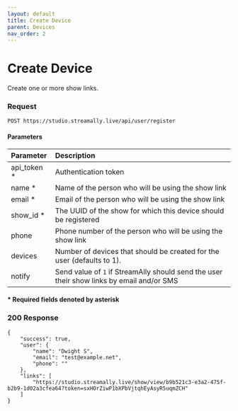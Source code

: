 ```yaml
---
layout: default
title: Create Device
parent: Devices
nav_order: 2
---
```


# Create Device

Create one or more show links.

### Request

```
POST https://studio.streamally.live/api/user/register
```

#### Parameters

| Parameter | Description |
|:-----|:-----|
| api_token * | Authentication token |
| name * | Name of the person who will be using the show link |
| email * | Email of the person who will be using the show link |
| show_id * | The UUID of the show for which this device should be registered |
| phone | Phone number of the person who will be using the show link |
| devices | Number of devices that should be created for the user (defaults to 1). |
| notify | Send value of `1` if StreamAlly should send the user their show links by email and/or SMS |

#### \* Required fields denoted by asterisk

### 200 Response

```
{
    "success": true,
    "user": {
        "name": "Dwight S",
        "email": "test@example.net",
        "phone": ""
    },
    "links": [
        "https://studio.streamally.live/show/view/b9b521c3-e3a2-475f-b2b9-1d02a3cfea64?token=sxHOrZiwP1bXPbVjtqhEyAsyR5uqmZCH"
    ]
}
```